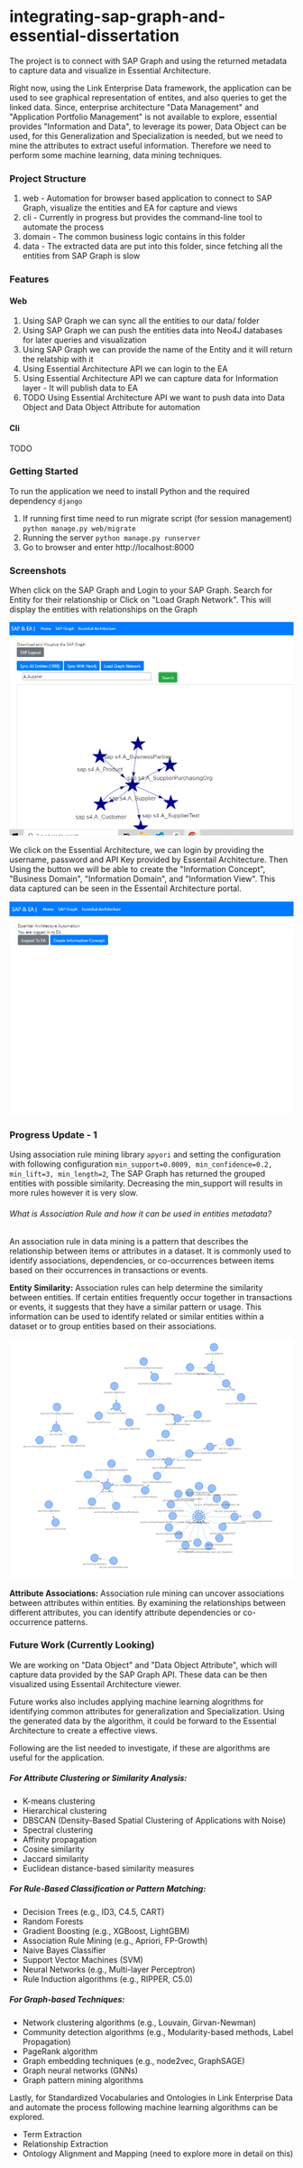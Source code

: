 # integrating-sap-graph-and-essential-dissertation

The project is to connect with SAP Graph and using the returned metadata to capture data and visualize in Essential Architecture. 

Right now, using the Link Enterprise Data framework, the application can be used to see graphical representation of entites, and also queries to get the linked data. Since, enterprise architecture "Data Management" and "Application Portfolio Management" is not available to explore, essential provides "Information and Data", to leverage its power, Data Object can be used, for this Generalization and Specialization is needed, but we need to mine the attributes to extract useful information. Therefore we need to perform some machine learning, data mining techniques.

### Project Structure
1. web - Automation for browser based application to connect to SAP Graph, visualize the entities and EA for capture and views
2. cli - Currently in progress but provides the command-line tool to automate the process
3. domain - The common business logic contains in this folder
4. data - The extracted data are put into this folder, since fetching all the entities from SAP Graph is slow

### Features
#### Web
1. Using SAP Graph we can sync all the entities to our data/ folder
2. Using SAP Graph we can push the entities data into Neo4J databases for later queries and visualization
3. Using SAP Graph we can provide the name of the Entity and it will return the relatship with it
4. Using Essential Architecture API we can login to the EA
5. Using Essential Architecture API we can capture data for Information layer - It will publish data to EA
6. TODO Using Essential Architecture API we want to push data into Data Object and Data Object Attribute for automation
#### Cli
TODO

### Getting Started
To run the application we need to install Python and the required dependency `django`
1. If running first time need to run migrate script (for session management) `python manage.py web/migrate`
2. Running the server `python manage.py runserver`
3. Go to browser and enter http://localhost:8000

### Screenshots

When click on the SAP Graph and Login to your SAP Graph. Search for Entity for their relationship or Click on "Load Graph Network". This will display the entities with relationships on the Graph

![Alt text](./screenshots/sap-graph-entities.PNG "Relationship")


We click on the Essential Architecture, we can login by providing the username, password and API Key provided by Essentail Architecture. Then Using the button we will be able to create the "Information Concept", "Business Domain", "Information Domain", and "Information View". This data captured can be seen in the Essentail Architecture portal.

![Alt text](./screenshots/create-info-concept.PNG "Enterprise Arhitecture")


### Progress Update - 1

Using association rule mining library `apyori` and setting the configuration with following configuration `min_support=0.0009, min_confidence=0.2, min_lift=3, min_length=2`, The SAP Graph has returned the grouped entities with possible similarity. Decreasing the min_support will results in more rules however it is very slow.

###### What is Association Rule and how it can be used in entities metadata?

An association rule in data mining is a pattern that describes the relationship between items or attributes in a dataset. It is commonly used to identify associations, dependencies, or co-occurrences between items based on their occurrences in transactions or events.

**Entity Similarity:**
Association rules can help determine the similarity between entities. If certain entities frequently occur together in transactions or events, it suggests that they have a similar pattern or usage. This information can be used to identify related or similar entities within a dataset or to group entities based on their associations.

![Alt text](./screenshots/association-rule-test-1.PNG "Association Rule Testing 1")

**Attribute Associations:**
Association rule mining can uncover associations between attributes within entities. By examining the relationships between different attributes, you can identify attribute dependencies or co-occurrence patterns.




### Future Work (Currently Looking)

We are working on "Data Object" and "Data Object Attribute", which will capture data provided by the SAP Graph API. These data can be then visualized using Essentail Architecture viewer.

Future works also includes applying machine learning alogrithms for identifying common attributes for generalization and Specialization. Using the generated data by the algorithm, it could be forward to the Essential Architecture to create a effective views.

Following are the list needed to investigate, if these are algorithms are useful for the application.

##### For Attribute Clustering or Similarity Analysis:
- K-means clustering
- Hierarchical clustering
- DBSCAN (Density-Based Spatial Clustering of Applications with Noise)
- Spectral clustering
- Affinity propagation
- Cosine similarity
- Jaccard similarity
- Euclidean distance-based similarity measures

##### For Rule-Based Classification or Pattern Matching:
- Decision Trees (e.g., ID3, C4.5, CART)
- Random Forests
- Gradient Boosting (e.g., XGBoost, LightGBM)
- Association Rule Mining (e.g., Apriori, FP-Growth)
- Naive Bayes Classifier
- Support Vector Machines (SVM)
- Neural Networks (e.g., Multi-layer Perceptron)
- Rule Induction algorithms (e.g., RIPPER, C5.0)

##### For Graph-based Techniques:
- Network clustering algorithms (e.g., Louvain, Girvan-Newman)
- Community detection algorithms (e.g., Modularity-based methods, Label Propagation)
- PageRank algorithm
- Graph embedding techniques (e.g., node2vec, GraphSAGE)
- Graph neural networks (GNNs)
- Graph pattern mining algorithms

Lastly, for Standardized Vocabularies and Ontologies in Link Enterprise Data and automate the process following machine learning algorithms can be explored.
- Term Extraction
- Relationship Extraction
- Ontology Alignment and Mapping (need to explore more in detail on this)